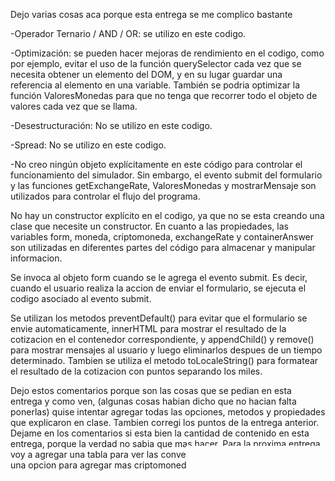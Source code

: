 Dejo varias cosas aca porque esta entrega se me complico bastante

-Operador Ternario / AND / OR: se utilizo en este codigo.

-Optimización: se pueden hacer mejoras de rendimiento en el codigo, como por ejemplo, 
evitar el uso de la función querySelector cada vez que se necesita obtener un elemento del DOM, 
y en su lugar guardar una referencia al elemento en una variable. También se podria optimizar 
la función ValoresMonedas para que no tenga que recorrer todo el objeto de valores cada vez que se llama.

-Desestructuración: No se utilizo en este codigo.

-Spread: No se utilizo en este codigo.

-No creo ningún objeto explícitamente en este código para controlar el funcionamiento del simulador. 
Sin embargo, el evento submit del formulario y las funciones getExchangeRate, ValoresMonedas y 
mostrarMensaje son utilizados para controlar el flujo del programa.

No hay un constructor explícito en el codigo, ya que no se esta creando una clase que necesite un constructor. 
En cuanto a las propiedades, las variables form, moneda, criptomoneda, exchangeRate y containerAnswer son 
utilizadas en diferentes partes del código para almacenar y manipular informacion.

Se invoca al objeto form cuando se le agrega el evento submit. Es decir, cuando el usuario realiza la accion 
de enviar el formulario, se ejecuta el codigo asociado al evento submit.

Se utilizan los metodos preventDefault() para evitar que el formulario se envie automaticamente, 
innerHTML para mostrar el resultado de la cotizacion en el contenedor correspondiente, y appendChild() 
y remove() para mostrar mensajes al usuario y luego eliminarlos despues de un tiempo determinado. 
Tambien se utiliza el metodo toLocaleString() para formatear el resultado de la cotizacion con puntos separando los miles.


Dejo estos comentarios porque son las cosas que se pedian en esta entrega y como ven, (algunas cosas habian dicho que no 
hacian falta ponerlas) quise intentar agregar todas las opciones, metodos y propiedades que explicaron en clase.
Tambien corregi los puntos de la entrega anterior.
Dejame en los comentarios si esta bien la cantidad de contenido en esta entrega, porque la verdad no sabia que mas hacer.
Para la proxima entrega voy a agregar una tabla para ver las conversiones de las criptomonedas y una opcion para agregar mas criptomonedas.
